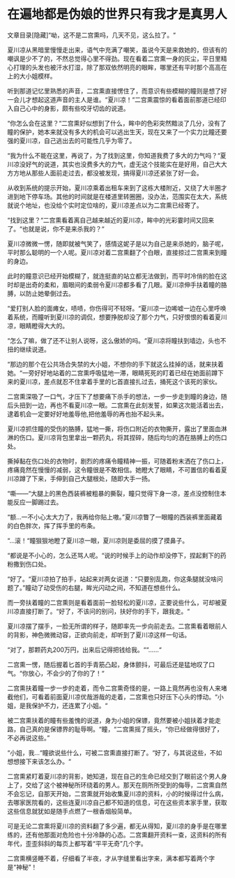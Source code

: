 # 在遍地都是伪娘的世界只有我才是真男人

文章目录[隐藏]“呦，这不是二宫熏吗，几天不见，这么拉了。“

夏川凉从黑暗里慢慢走出来，语气中充满了嘲笑，虽说今天是来救她的，但该有的嘲讽是少不了的，不然总觉得心里不得劲。现在看着二宫熏一身的灰尘，平日里精心打理的头发也被汗水打湿，除了那双依然明亮的眼眸，哪里还有平时那个高高在上的大小姐模样。

听到那道记忆里熟悉的声音，二宫熏直接愣住了，而意识有些模糊的瞳则是想了好一会儿才想起这道声音的主人是谁。“夏川凉！“二宫熏震惊的看着面前那道已经印入自己心中的身影，颇有些咬牙切齿的说道。

“你怎么会在这里？“二宫熏好似想到了什么，眸中的色彩突然黯淡了几分，没有了瞳的保护，她本来就没有多大的机会可以逃出生天，现在又来了一个实力比瞳还要强的夏川凉，自己逃出去的可能性几乎为零了。

“我为什么不能在这里，再说了，为了找到这里，你知道我费了多大的力气吗？“夏川凉没好气的说道，其实也没费多大的力气，虚无这个技能实在是好用，自己大大方方地从那些人面前走过去，都没被发现，搞得夏川凉还紧张了好一会。

从收到系统的提示开始，夏川凉乘着出租车来到了这栋大楼附近，又绕了大半圈才进到地下停车场。其他的时间就是在楼道里转圈圈，没办法，范围实在太大，系统就说个地址，也没给个实时定位啥的，夏川凉差点以为二宫熏已经寄了。

“找到这里？“二宫熏看着离自己越来越近的夏川凉，眸中的光彩霎时间又回来了。“也就是说，你不是来杀我的？“

夏川凉微微一愣，随即就被气笑了，感情这妮子是以为自己是来杀她的，脑子呢，平时那么聪明的一个人呢。夏川凉对着二宫熏翻了个白眼，直接掠过二宫熏来到瞳的身边。

此时的瞳意识已经开始模糊了，就连挺直的站立都无法做到，而平时冷俏的脸在这时却是出奇的柔和，眉眼间的柔弱令夏川凉都多看了几眼。夏川凉伸手扶着瞳的胳膊，以防止她晕倒过去。

“爱打别人脸的面瘫女，啧啧，你伤得可不轻呀。“夏川凉一边唏嘘一边在心里呼唤着系统，而瞳听到夏川凉的调侃，想要挣脱却没了那个力气，只好恨恨的看着夏川凉，眼睛瞪得大大的。

“怎么了嘛，做了还不让别人说呀，这么傲娇的吗。“夏川凉将瞳扶到墙边，头也不扭的继续说道。

“那边的那个在公共场合失禁的大小姐，不想你的手下就这么挂掉的话，就来扶着她。“一旁好好地站着的二宫熏呼吸猛地一滞，眼睛死死的盯着已经在她面前蹲下来的夏川凉，差点就忍不住拿着手里的匕首直接扎过去，捅死这个该死的家伙。

二宫熏深吸了一口气，才压下了想要痛下杀手的想法，一步一步走到瞳的身边，随后头扭到一边，再也不看夏川凉一眼。二宫熏在此刻发誓，如果这次能活着出去，逮着机会一定要好好地羞辱他,把他羞辱的再也抬不起头来。

夏川凉抓住瞳的受伤的胳膊，猛地一撕，将伤口附近的衣物撕开，露出了里面血淋淋的伤口。夏川凉背包里拿出一颗药丸，将其捏碎，随后均匀的洒在胳膊上的伤口处。

撕掉黏在伤口处的衣物时，剧烈的疼痛令瞳精神一振，可随着粉末洒在了伤口上，疼痛竟然在慢慢的减弱，这令瞳很是不敢相信。她瞪大了眼睛，不可置信的看着夏川凉蹲了下来，手伸到自己大腿根处，随即大手一扬。

“嘶——“大腿上的黑色西装裤被粗暴的撕裂，瞳只觉得下身一凉，差点没控制住本能反应一脚踢过去。

“额…一不小心太大力了，我再给你贴上嗷。”夏川凉瞥了一眼瞳的西装裤里面藏着的白色胖次，挥了挥手里的布条。

“…滚！“瞳狠狠地瞪了夏川凉一眼，夏川凉则是委屈的摸了摸鼻子。

“都说是不小心的，怎么还骂人呢。“说的时候手上的动作却没停下，捏起剩下的药粉撒到伤口处。

“好了。“夏川凉拍了拍手，站起来对两女说道：“只要别乱跑，你这条腿就没啥问题了。”瞳动了动受伤的右腿，眸光闪动之间，不知道在想些什么。

而一旁扶着瞳的二宫熏则是看着面前一脸轻松的夏川凉，正要说些什么，可却被夏川凉直接打断了。“好了，不该问的别问，扶好你的手下，跟我走。“

夏川凉摆了摆手，一脸无所谓的样子，随即率先一步向前走去。二宫熏看着眼前人的背影，神色微微动容，正欲向前走，却听到了夏川凉这样一句话。

“对了，那颗药丸200万円，出来后记得把钱给我。““……“

二宫熏一愣，随后握着匕首的手青筋凸起，身体颤抖，可最后还是猛地叹了口气。“你放心，不会少的了你的了！“

二宫熏扶着瞳一步一步的走着，而令二宫熏奇怪的是，一路上竟然再也没有人来堵截他们，可看着前面夏川凉优哉游哉的走着，二宫熏也只好压下心头的悸动。“小姐，是我保护不力，还连累了小姐。“

被二宫熏扶着的瞳有些羞愧的说道，身为小姐的保镖，竟然要被小姐扶着才能走路，自己真的是保镖界的耻辱啊。“瞳，“二宫熏摇了摇头，“你已经做得很好了，不必再说这些。”

“小姐，我…“瞳欲说些什么，可被二宫熏直接打断了。“好了，与其说这些，不如想想接下来该怎么办。“

二宫熏紧盯着夏川凉的背影，她知道，现在自己的生命已经交到了眼前这个男人身上了，交给了这个被神秘所环绕着的男人。那天在厕所所受到的侮辱，二宫熏自然不会忘记，自那天开始，二宫熏就开始收集夏川凉的资料，小的时候得过什么病，去哪家医院看的，这些连夏川凉自己都不知道的信息，可在这些资本家手里，获取这些信息就犹如是随手点燃了一根香烟般简单。

可是无论二宫熏将夏川凉的资料翻了多少遍，都无从得知，夏川凉的身手是在哪里练的，还有他那面对危险也十分冷静的心态。二宫熏翻开资料一查，这资料的所有年代，歪歪斜斜的每页上都写着“平平无奇”几个字。

二宫熏横竖睡不着，仔细看了半夜，才从字缝里看出字来，满本都写着两个字是“神秘”！ 

 
